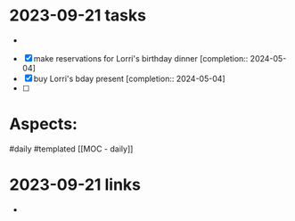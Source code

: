 
# 2023-09-21 tasks

- 
- [x] make reservations for Lorri's birthday dinner  [completion:: 2024-05-04]
- [x] buy Lorri's bday present  [completion:: 2024-05-04]
- [ ] 

# Aspects:
#daily #templated
[[MOC - daily]]

# 2023-09-21 links
- 


